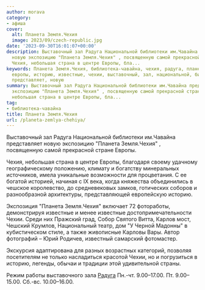 ```yaml
---
author: morava
category:
- афиша
cover:
  alt: Планета Земля.Чехия
  image: 2023/09/czech-republic.jpg
date: '2023-09-30T16:01:07+00:00'
description: Выставочный зал Радуга Национальной библиотеки им.Чавайна представляет
  новую экспозицию "Планета Земля.Чехия" , посвященную самой прекрасной стране Европы.
  Чехия, небольшая страна в центре Европы, бла...
keywords: Планета Земля.Чехия, библиотека-чавайна, чехия, радуга, планета, земля,
  европы, историю, известные, чехии, выставочный, зал, национальной, библиотеки, чавайна,
  представляет, новую
summary: Выставочный зал Радуга Национальной библиотеки им.Чавайна представляет новую
  экспозицию "Планета Земля.Чехия" , посвященную самой прекрасной стране Европы. Чехия,
  небольшая страна в центре Европы, бла...
tag:
- библиотека-чавайна
title: Планета Земля.Чехия
url: /planeta-zemlya-chehiya/
---
```


Выставочный зал Радуга Национальной библиотеки им.Чавайна представляет новую экспозицию "Планета Земля.Чехия" , посвященную самой прекрасной стране Европы.

Чехия, небольшая страна в центре Европы, благодаря своему удачному географическому положению, климату и богатству минеральных источников, имела уникальные возможности для процветания. С ее богатой историей, начиная с IX века, когда княжества объединились в чешское королевство, до средневековых замков, готических соборов и разнообразной архитектуры, представляющей европейскую историю.

Экспозиция "Планета Земля.Чехия" включает 72 фотоработы, демонстрируя известные и менее известные достопримечательности Чехии. Среди них Пражский град, Собор Святого Витта, Карлов мост, Чешский Крумлов, Национальный театр, дом "У Черной Мадонны" в кубистическом стиле, а также живописные Карловы Вары. Автор фотографий – Юрий Родичев, известный самарский фотомастер.

Экскурсия адаптирована для разных возрастных категорий, позволяя посетителям не только насладиться красотой Чехии, но и погрузиться в историю, легенды, обычаи и традиции этой удивительной страны.

Режим работы выставочного зала [Радуга](/rainbow/) Пн.-чт. 9.00–17.00. Пт. 9.00–15.00. Сб.-вс. 10.00–16.00.